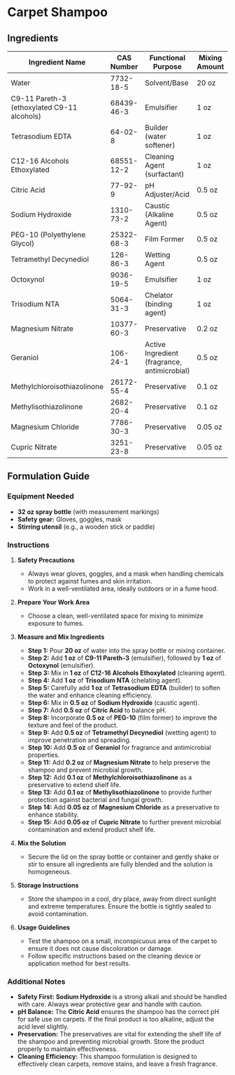 # Carpet Shampoo

## Ingredients

| Ingredient Name                             | CAS Number | Functional Purpose                           | Mixing Amount | **Supplier** |
| ------------------------------------------- | ---------- | -------------------------------------------- | ------------- | ------------ |
| Water                                       | 7732-18-5  | Solvent/Base                                 | 20 oz         |              |
| C9-11 Pareth-3 (ethoxylated C9-11 alcohols) | 68439-46-3 | Emulsifier                                   | 1 oz          |              |
| Tetrasodium EDTA                            | 64-02-8    | Builder (water softener)                     | 1 oz          |              |
| C12-16 Alcohols Ethoxylated                 | 68551-12-2 | Cleaning Agent (surfactant)                  | 1 oz          |              |
| Citric Acid                                 | 77-92-9    | pH Adjuster/Acid                             | 0.5 oz        |              |
| Sodium Hydroxide                            | 1310-73-2  | Caustic (Alkaline Agent)                     | 0.5 oz        |              |
| PEG-10 (Polyethylene Glycol)                | 25322-68-3 | Film Former                                  | 0.5 oz        |              |
| Tetramethyl Decynediol                      | 126-86-3   | Wetting Agent                                | 0.5 oz        |              |
| Octoxynol                                   | 9036-19-5  | Emulsifier                                   | 1 oz          |              |
| Trisodium NTA                               | 5064-31-3  | Chelator (binding agent)                     | 1 oz          |              |
| Magnesium Nitrate                           | 10377-60-3 | Preservative                                 | 0.2 oz        |              |
| Geraniol                                    | 106-24-1   | Active Ingredient (fragrance, antimicrobial) | 0.5 oz        |              |
| Methylchloroisothiazolinone                 | 26172-55-4 | Preservative                                 | 0.1 oz        |              |
| Methylisothiazolinone                       | 2682-20-4  | Preservative                                 | 0.1 oz        |              |
| Magnesium Chloride                          | 7786-30-3  | Preservative                                 | 0.05 oz       |              |
| Cupric Nitrate                              | 3251-23-8  | Preservative                                 | 0.05 oz       |              |

## Formulation Guide

### Equipment Needed

- **32 oz spray bottle** (with measurement markings)
- **Safety gear:** Gloves, goggles, mask
- **Stirring utensil** (e.g., a wooden stick or paddle)

### Instructions

1. **Safety Precautions**

   - Always wear gloves, goggles, and a mask when handling chemicals to protect against fumes and skin irritation.
   - Work in a well-ventilated area, ideally outdoors or in a fume hood.

2. **Prepare Your Work Area**

   - Choose a clean, well-ventilated space for mixing to minimize exposure to fumes.

3. **Measure and Mix Ingredients**

   - **Step 1:** Pour **20 oz** of water into the spray bottle or mixing container.
   - **Step 2:** Add **1 oz** of **C9-11 Pareth-3** (emulsifier), followed by **1 oz** of **Octoxynol** (emulsifier).
   - **Step 3:** Mix in **1 oz** of **C12-16 Alcohols Ethoxylated** (cleaning agent).
   - **Step 4:** Add **1 oz** of **Trisodium NTA** (chelating agent).
   - **Step 5:** Carefully add **1 oz** of **Tetrasodium EDTA** (builder) to soften the water and enhance cleaning efficiency.
   - **Step 6:** Mix in **0.5 oz** of **Sodium Hydroxide** (caustic agent).
   - **Step 7:** Add **0.5 oz** of **Citric Acid** to balance pH.
   - **Step 8:** Incorporate **0.5 oz** of **PEG-10** (film former) to improve the texture and feel of the product.
   - **Step 9:** Add **0.5 oz** of **Tetramethyl Decynediol** (wetting agent) to improve penetration and spreading.
   - **Step 10:** Add **0.5 oz** of **Geraniol** for fragrance and antimicrobial properties.
   - **Step 11:** Add **0.2 oz** of **Magnesium Nitrate** to help preserve the shampoo and prevent microbial growth.
   - **Step 12:** Add **0.1 oz** of **Methylchloroisothiazolinone** as a preservative to extend shelf life.
   - **Step 13:** Add **0.1 oz** of **Methylisothiazolinone** to provide further protection against bacterial and fungal growth.
   - **Step 14:** Add **0.05 oz** of **Magnesium Chloride** as a preservative to enhance stability.
   - **Step 15:** Add **0.05 oz** of **Cupric Nitrate** to further prevent microbial contamination and extend product shelf life.

4. **Mix the Solution**

   - Secure the lid on the spray bottle or container and gently shake or stir to ensure all ingredients are fully blended and the solution is homogeneous.

5. **Storage Instructions**

   - Store the shampoo in a cool, dry place, away from direct sunlight and extreme temperatures. Ensure the bottle is tightly sealed to avoid contamination.

6. **Usage Guidelines**

   - Test the shampoo on a small, inconspicuous area of the carpet to ensure it does not cause discoloration or damage.
   - Follow specific instructions based on the cleaning device or application method for best results.

### Additional Notes

- **Safety First:** **Sodium Hydroxide** is a strong alkali and should be handled with care. Always wear protective gear and handle with caution.
- **pH Balance:** The **Citric Acid** ensures the shampoo has the correct pH for safe use on carpets. If the final product is too alkaline, adjust the acid level slightly.
- **Preservation:** The preservatives are vital for extending the shelf life of the shampoo and preventing microbial growth. Store the product properly to maintain effectiveness.
- **Cleaning Efficiency:** This shampoo formulation is designed to effectively clean carpets, remove stains, and leave a fresh fragrance.

